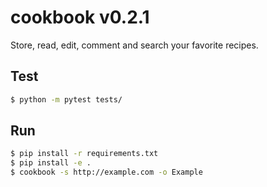 # cookbook v0.2.1

Store, read, edit, comment and search your favorite recipes.

## Test
```bash
$ python -m pytest tests/
```

## Run

```bash
$ pip install -r requirements.txt
$ pip install -e .
$ cookbook -s http://example.com -o Example
```
